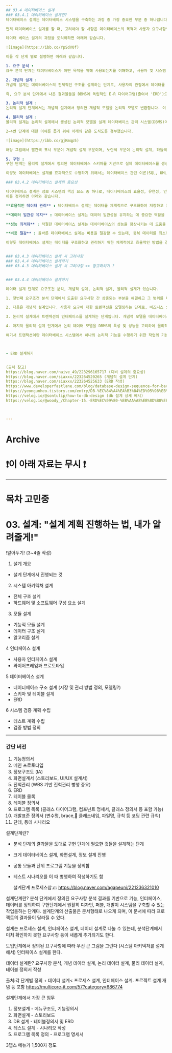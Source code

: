 ```yaml
---
## 03.4 데이터베이스 설계
### 03.4.1 데이터베이스 설계란?
데이터베이스 설계는 데이터베이스 시스템을 구축하는 과정 중 가장 중요한 부분 중 하나입니다. 이 단계에서는 데이터의 구조, 관계 및 저장 방법을 결정하여 시스템이 요구 사항을 충족하고 효율적으로 작동할 수 있도록 합니다.

먼저 데이터베이스 설계를 할 때, 고려해야 할 사항은 데이터베이스의 목적과 사용자 요구사항입니다. 더불어 어떤 종류의 데이터가 저장되어야 하며, 이 데이터는 어떻게 사용되고 관리되어야 하는지를 명확히 이해해야 합니다. 이를 토대로 데이터 모델을 설계하게 되는데, 그 과정에서 UML(unified modeling language)를 많이 사용합니다.

데이터 베이스 설계의 과정을 도식화하면 아래와 같습니다.

![image](https://ibb.co/YpSdV0f)

이를 각 단계 별로 설명하면 아래와 같습니다.

1. 요구 분석 :
요구 분석 단계는 데이터베이스가 어떤 목적을 위해 사용되는지를 이해하고, 사용자 및 시스템 요구 사항을 수집하고 분석하는 단계입니다. 이를 통해 데이터베이스가 필요로 하는 정보의 종류 및 기능을 파악합니다. 주요 활동으로는 사용자 인터뷰, 문서 검토, 시스템 분석 등이 있습니다. 이 과정에서는 필요한 데이터의 종류, 저장 방법, 접근 권한 여부, 보안 등에 대한 요구 사항들을 문서화해야 합니다.

2. 개념적 설계 :
개념적 설계는 데이터베이스의 전체적인 구조를 설계하는 단계로, 사용자의 관점에서 데이터를 모델링합니다. 개념적 설계에서는 데이터베이스의 주요 개체(Entity), 관계(Relationship)를 정의하고 이를 개념적 모델(Entity-Relationship Diagram, ERD)로 표현합니다. ERD를 통해 데이터베이스의 논리적 구조를 미리 파악할 수 있습니다.

즉, 요구 분석 단계에서 나온 결과물들을 DBMS에 독립적인 E-R 다이어그램(줄여서 'ERD')으로 작성합니다.

3. 논리적 설계 :
논리적 설계 단계에서는 개념적 설계에서 정의한 개념적 모델을 논리적 모델로 변환합니다. 이 과정에서는 데이터의 구조와 관계를 보다 상세하게 정의하고, 그 일환으로 개체 별 속성(Attribute)을 지정합니다. 더불어 정규화(Normalization)를 통해 데이터 중복을 최소화하는 과정을 거칩니다.

4. 물리적 설계 :
물리적 설계는 논리적 설계에서 생성된 논리적 모델을 실제 데이터베이스 관리 시스템(DBMS)이 처리할 수 있는 물리적 구조로 변환하는 단계입니다. 이 단계에서는 저장 공간 할당, 인덱스 생성, 접근 경로 설계 등과 같은 세부 사항을 고려합니다. 또한 해당 단계에서는 각 속성 별 데이터 타입 및 글자 수 등의 속성을 구체적으로 지정합니다. 더불어 성능 향상을 위해 데이터베이스의 파티셔닝, 클러스터링 등을 고려할 수 있습니다.

2~4번 단계에 대한 이해를 돕기 위해 아래와 같은 도식도를 첨부했습니다.

![image](https://ibb.co/gjKmqp5)

해당 그림에서 빨간색 표시 부분이 개념적 설계 부분이며, 노란색 부분이 논리적 설계, 하늘색 부분이 물리적 설계를 나타낸다고 보면 됩니다.

5. 구현 :
구현 단계는 물리적 설계에서 정의된 데이터베이스 스키마를 기반으로 실제 데이터베이스를 생성하고 구축하는 단계입니다. 이 과정에서는 데이터베이스 테이블을 생성하고, 제약 조건을 설정하며, 데이터를 적재하고 인덱스를 생성합니다. 또한 보안 정책을 적용하고 백업 및 복구 전략을 수립하는 등의 작업이 이루어집니다.

이렇듯 데이터베이스 설계를 효과적으로 수행하기 위해서는 데이터베이스 관련 이론(SQL, UML, DB 테이블 등)과 기술에 대한 깊은 이해와 함께 프론트 개발자-디자이너 등 내부 인력과의 원활한 커뮤니케이션이 필요합니다. 또한 변화하는 요구사항에 대응하기 위해 사용자의 입장에 서서 유연하고 확장 가능한 설계를 고려하는 것이 중요합니다.

### 03.4.2 데이터베이스 설계의 중요성

데이터베이스 설계는 정보 시스템의 핵심 요소 중 하나로, 데이터베이스의 효율성, 유연성, 안정성을 보장하는 데 중요한 역할을 합니다. 즉, 데이터베이스 설계는 효율적이고 안정적인 시스템 운영을 보장하는 데 필수적입니다.
이를 정리하면 아래와 같습니다.

**효율적인 데이터 관리** : 데이터베이스 설계는 데이터를 체계적으로 구조화하여 저장하고 관리하는 것을 목표로 합니다. 올바르게 설계된 데이터베이스는 데이터의 중복을 최소화하고 일관성을 유지하며, 효율적으로 데이터를 검색하고 조작할 수 있도록 합니다.

**데이터 일관성 유지** : 데이터베이스 설계는 데이터 일관성을 유지하는 데 중요한 역할을 합니다. 일관성 있는 데이터는 다양한 응용 프로그램 및 사용자들이 항상 정확하고 신뢰할 수 있는 정보에 접근할 수 있도록 합니다.

**성능 최적화** : 적절한 데이터베이스 설계는 데이터베이스의 성능을 향상시키는 데 도움을 줍니다. 효율적인 쿼리 실행, 인덱싱, 적절한 데이터 타입 및 구조 등을 고려하여 데이터베이스의 처리 속도와 응답 시간을 최적화할 수 있습니다.

**비용 절감** : 올바른 데이터베이스 설계는 비용을 절감할 수 있는데, 중복 데이터를 최소화하고 효율적인 쿼리 실행을 통해 시스템 자원을 효율적으로 활용할 수 있습니다. 또한 잘 설계된 데이터베이스는 유지보수 비용을 줄이고 시스템의 생애 주기 비용을 최적화할 수 있습니다.

이렇듯 데이터베이스 설계는 데이터를 구조화하고 관리하기 위한 체계적이고 효율적인 방법을 결정하는 과정으로, 데이터베이스 시스템의 기반이 됩니다.


### 03.4.3 데이터베이스 설계 시 고려사항
### 03.4.4 데이터베이스 설계하기
### 03.4.3 데이터베이스 설계 시 고려사항 >> 정규화하기 ?


### 03.4.4 데이터베이스 설계하기

데이터 설계 단계로 요구조건 분석, 개념적 설계, 논리적 설계, 물리적 설계가 있습니다. 

1. 첫번째 요구조건 분석 단계에서 도출된 요구사항 간 상충되는 부분을 해결하고 그 범위를 파악하여 테이터에 대한 요구를 분석하는 단계입니다. 요구사항을 어떻게 반영할지 정하는 단계로 방향을 결정하는 중요한 단계입니다. 

2. 다음은 개념적 설계입니다. 사용자 요구에 대한 트렌잭션을 모델링하는 단계로, 비즈니스 요구사항에 기반하여 엔티티, 속성, 관계 등을 설계하는 과정이 포함됩니다.

3. 논리적 설계에서 트랜젝션의 인터페이스를 설계하는 단계입니다. 개념적 모델을 데이터베이스 시스템에 맞게 변환하는 단계입니다.

4. 마지막 물리적 설계 단계에서 논리 데이터 모델을 DBMS의 특성 및 성능을 고려하여 물리적인 스키마를 만드는 단계입니다. 테이블, 인덱스, 제약조건등을 설계합니다. 여기서 응답시간, 저장 공간, 트랜잭션 처리를 고려하여 설계해야 합니다. 속도를 위해 일부 테이블에 중복을 허용하는 **반정규화**를 수행할 수 있습니다.

여기서 트랜잭션이란 데이터베이스 시스템에서 하나의 논리적 기능을 수행하기 위한 작업의 기본 단위로 데이터의 **원자성**, **일관성**, **고립성**, **영속성**이 지켜져야 합니다. 원자성은 한 작업단위의 연산 전체가 모두 정상적으로 실행되거나, 모두 취소되어야 한다는 성질로 모든 연산이 성공 또는 모두 취소되어야 합니다. DBMS에서 Commit / Rollback 기능을 지원합니다. 일관성은 시스템이 가지고 있는 조건이 일관되게 있어야 한다는 것입니다. DB에 제약조건이 어떤 트랜잭션이 발생해도 항상 일돤되어야 한다는 특징입니다. 무결성 제약조건 및 병행제어 기능이 있습니다. 고립성은 동시에 실행되는 작업들이 서로 영향을 미치지 않아야 한다는 특징입니다. 작업이 모두 반영되기 전까지 다른 트랜잭션이 현재 데이터에 대한 무결성을 해치지 않도록 잠금을 설정할 수 있습니다. 영속성은 성공한 트랜잭션은 DB에 반영되어야 한다는 특징입니다. 장애가 발생하더라도 회복기법을 통해 트랜잭션 도중 손상된 데이터 베이스를 정상적인 상태로 복구해야합니다.



- ERD 설계하기


(출처 참고)  
https://blog.naver.com/naive_49/223296165717 (디비 설계의 중요성)  
https://blog.naver.com/siaxxx/223264520265 (개념적 설계 단계)  
https://blog.naver.com/siaxxx/223264525633 (ERD 작성)  
https://www.developerfastlane.com/blog/database-design-sequence-for-backend-developers (데이터베이스 설계 순서 및 방법)  
https://yeongunheo.tistory.com/entry/DB-%EC%84%A4%EA%B3%84%ED%95%98%EB%8A%94-%EB%B2%95-feat-%EB%8D%B0%EC%9D%B4%ED%84%B0-%EB%AA%A8%EB%8D%B8%EB%A7%81 (테이블 설계 예시)  
https://velog.io/@sontulip/how-to-db-design (db 설계 상세 예시)  
https://velog.io/@woody_/Chapter-15.-ERD%EC%99%80-%EB%AA%A8%EB%8D%B8%EB%A7%81 (데이터 모델링 간단정리 - 이해 쉬움)  



---
```

# Archive
# ❗️이 아래 자료는 무시 ❗️
---

# 목차 고민중
# 03. 설계: "설계 계획 진행하는 법, 내가 알려줄게!"
!알아두기! (3~4줄 작성)
1. 설계 개요
-  설계 단계에서 진행되는 것

2. 시스템 아키텍쳐 설계
- 전체 구조 설계
- 하드웨어 및 소프트웨어 구성 요소 설계

3. 모듈 설계
- 기능적 모듈 설계
- 데이터 구조 설계
- 알고리즘 설계

4 인터페이스 설계
- 사용자 인터페이스 설계
- 와이어프레임과 프로토타입

5 데이터베이스 설계
- 데이터베이스 구조 설계 (저장 및 관리 방법 정의, 모델링?)
- 스키마 및 테이블 설계
- ERD

6 시스템 검증 계획 수립
- 테스트 계획 수립
- 검증 방법 정의
---
###  간단 버전
1. 기능정의서
2. 메인 프로토타입
3. 정보구조도 (IA)
4. 화면설계서 (스토리보드, UI/UX 설계서)
5. 진척관리 (WBS 기반 진척관리 병행 중요)
6. ERD
7. 테이블 몰록
8. 테이블 정의서
9. 프로그램 목록 (클래스 다이어그램, 컴포넌트 명세서, 클래스 정의서 등 포함 가능)
10. 개발표준 정의서 (변수명, brace, 클래스네임, 파일명, 규칙 등 코딩 관련 규칙)
11. 단테, 통테 시나리오

설계단계란?
- 분석 단계의 결과물을 토대로 구현 단계에 필요한 것들을 설계하는 단계
- 크게 데이터베이스 설계, 화면설계, 정보 설계 진행
- 공통 모듈과 단위 프로그램 기능을 정의함
- 테스트 시나리오를 이 때 병행하여 작성하기도 함

  설계단계 프로세스참고: https://blog.naver.com/agapeuni/221236321010

설계단계란?
분석 단계에서 정의된 요구사항 분석 결과를 기반으로 기능, 인터페이스, 데이터를 정의하여
구현단계에서 원활히 디자인, 퍼블, 개발이 시스템을 구축할 수 있는 작업을하는 단계다.
설계단계의 산출물은 문서형태로 나오게 되며, 이 문서에 따라 프로젝트의 결과물이 달라질 수 있다.

설계는 프로세스 설계, 인터페이스 설계, 데이터 설계로 나눌 수 있는데,
분석단계에서 미처 확인하지 못한 요구사항 등이 새롭게 추가되기도 한다.

도입단계에서 정의된 요구사항에 따라 우선 큰 그림을 그린다 (시스템 아키텍처를 설계해서)
인터페이스 설계를 한다.


데이터 설계란?
요구사항 분석, 개념 데이터 설계, 논리 데이터 설계, 물리 데이터 설계, 테이블 정의서 작성

출처:각 단계별 정의 + 데이터 설계< 프로세스 설계, 인터페이스 설계. 포르젝트 설계 개념 등 포함
https://multicore-it.com/57?category=686774



설계단계에서 가장 큰 임무
1. 정보설계 - 메뉴구조도, 기능정의서
2. 화면설계 - 스토리보드
3. DB 설계 - 테이블정의서 및 ERD
4. 테스트 설계 - 시나리오 작성
5. 프로그램 목록 정의 - 프로그램 명세서

3뎁스 메뉴가 1,500자 정도
